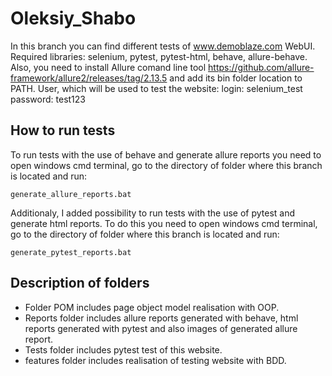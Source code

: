 # Oleksiy_Shabo

In this branch you can find different tests of www.demoblaze.com WebUI.
Required libraries: selenium, pytest, pytest-html, behave, allure-behave. Also, you need to install Allure comand line tool <https://github.com/allure-framework/allure2/releases/tag/2.13.5> and add its bin folder location to PATH.
User, which will be used to test the website:
login: selenium_test
password: test123

## How to run tests

To run tests with the use of behave and generate allure reports you need to open windows cmd terminal, go to the directory of folder where this branch is located and run: 
```
generate_allure_reports.bat
```

Additionaly, I added possibility to run tests with the use of pytest and generate html reports. To do this you need to open windows cmd terminal, go to the directory of folder where this branch is located and run: 
```
generate_pytest_reports.bat
```

## Description of folders

- Folder POM includes page object model realisation with OOP.
- Reports folder includes allure reports generated with behave, html reports generated with pytest and also images of generated allure report.
- Tests folder includes pytest test of this website.
- features folder includes realisation of testing website with BDD.
